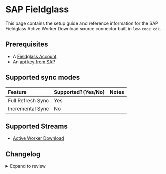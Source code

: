 # SAP Fieldglass

This page contains the setup guide and reference information for the SAP Fieldglass Active Worker Download source connector built in `low-code cdk`.

## Prerequisites

- A [Fieldglass Account](https://www.fieldglass.net/)
- An [api key from SAP](https://api.sap.com/)

## Supported sync modes

| Feature           | Supported?\(Yes/No\) | Notes |
| :---------------- | :------------------- | :---- |
| Full Refresh Sync | Yes                  |       |
| Incremental Sync  | No                   |       |

## Supported Streams

- [Active Worker Download](https://api.sap.com/api/activeWorkerDownload/resource)

## Changelog

<details>
  <summary>Expand to review</summary>

| Version | Date       | Pull Request                                    | Subject                                     |
| :------ | :--------- | :---------------------------------------------- |:--------------------------------------------|
| 0.2.26 | 2025-10-14 | [67944](https://github.com/airbytehq/airbyte/pull/67944) | Update dependencies |
| 0.2.25 | 2025-10-07 | [67230](https://github.com/airbytehq/airbyte/pull/67230) | Update dependencies |
| 0.2.24 | 2025-09-30 | [62276](https://github.com/airbytehq/airbyte/pull/62276) | Update dependencies |
| 0.2.23 | 2025-05-24 | [60449](https://github.com/airbytehq/airbyte/pull/60449) | Update dependencies |
| 0.2.22 | 2025-05-10 | [59635](https://github.com/airbytehq/airbyte/pull/59635) | Update dependencies |
| 0.2.21 | 2025-04-27 | [59002](https://github.com/airbytehq/airbyte/pull/59002) | Update dependencies |
| 0.2.20 | 2025-04-19 | [57930](https://github.com/airbytehq/airbyte/pull/57930) | Update dependencies |
| 0.2.19 | 2025-04-05 | [57472](https://github.com/airbytehq/airbyte/pull/57472) | Update dependencies |
| 0.2.18 | 2025-03-29 | [56780](https://github.com/airbytehq/airbyte/pull/56780) | Update dependencies |
| 0.2.17 | 2025-03-22 | [56196](https://github.com/airbytehq/airbyte/pull/56196) | Update dependencies |
| 0.2.16 | 2025-03-08 | [55538](https://github.com/airbytehq/airbyte/pull/55538) | Update dependencies |
| 0.2.15 | 2025-03-01 | [55037](https://github.com/airbytehq/airbyte/pull/55037) | Update dependencies |
| 0.2.14 | 2025-02-23 | [54563](https://github.com/airbytehq/airbyte/pull/54563) | Update dependencies |
| 0.2.13 | 2025-02-15 | [53950](https://github.com/airbytehq/airbyte/pull/53950) | Update dependencies |
| 0.2.12 | 2025-02-08 | [53444](https://github.com/airbytehq/airbyte/pull/53444) | Update dependencies |
| 0.2.11 | 2025-02-01 | [52962](https://github.com/airbytehq/airbyte/pull/52962) | Update dependencies |
| 0.2.10 | 2025-01-25 | [52520](https://github.com/airbytehq/airbyte/pull/52520) | Update dependencies |
| 0.2.9 | 2025-01-18 | [51900](https://github.com/airbytehq/airbyte/pull/51900) | Update dependencies |
| 0.2.8 | 2025-01-11 | [51355](https://github.com/airbytehq/airbyte/pull/51355) | Update dependencies |
| 0.2.7 | 2024-12-28 | [50678](https://github.com/airbytehq/airbyte/pull/50678) | Update dependencies |
| 0.2.6 | 2024-12-21 | [50225](https://github.com/airbytehq/airbyte/pull/50225) | Update dependencies |
| 0.2.5 | 2024-12-14 | [49719](https://github.com/airbytehq/airbyte/pull/49719) | Update dependencies |
| 0.2.4 | 2024-12-12 | [49043](https://github.com/airbytehq/airbyte/pull/49043) | Update dependencies |
| 0.2.3 | 2024-10-29 | [47775](https://github.com/airbytehq/airbyte/pull/47775) | Update dependencies |
| 0.2.2 | 2024-10-28 | [47583](https://github.com/airbytehq/airbyte/pull/47583) | Update dependencies |
| 0.2.1 | 2024-08-16 | [44196](https://github.com/airbytehq/airbyte/pull/44196) | Bump source-declarative-manifest version |
| 0.2.0 | 2024-08-14 | [44075](https://github.com/airbytehq/airbyte/pull/44075) | Refactor connector to manifest-only format |
| 0.1.14 | 2024-08-12 | [43894](https://github.com/airbytehq/airbyte/pull/43894) | Update dependencies |
| 0.1.13 | 2024-08-10 | [43657](https://github.com/airbytehq/airbyte/pull/43657) | Update dependencies |
| 0.1.12 | 2024-08-03 | [43150](https://github.com/airbytehq/airbyte/pull/43150) | Update dependencies |
| 0.1.11 | 2024-07-27 | [42756](https://github.com/airbytehq/airbyte/pull/42756) | Update dependencies |
| 0.1.10 | 2024-07-20 | [42154](https://github.com/airbytehq/airbyte/pull/42154) | Update dependencies |
| 0.1.9 | 2024-07-13 | [41726](https://github.com/airbytehq/airbyte/pull/41726) | Update dependencies |
| 0.1.8 | 2024-07-10 | [41355](https://github.com/airbytehq/airbyte/pull/41355) | Update dependencies |
| 0.1.7 | 2024-07-09 | [41186](https://github.com/airbytehq/airbyte/pull/41186) | Update dependencies |
| 0.1.6 | 2024-07-06 | [40931](https://github.com/airbytehq/airbyte/pull/40931) | Update dependencies |
| 0.1.5 | 2024-06-25 | [40345](https://github.com/airbytehq/airbyte/pull/40345) | Update dependencies |
| 0.1.4 | 2024-06-22 | [40136](https://github.com/airbytehq/airbyte/pull/40136) | Update dependencies |
| 0.1.3 | 2024-06-04 | [39021](https://github.com/airbytehq/airbyte/pull/39021) | [autopull] Upgrade base image to v1.2.1 |
| 0.1.2 | 2024-05-28 | [38689](https://github.com/airbytehq/airbyte/pull/38689) | Make connector compatible with Builder |
| 0.1.1 | 2024-05-20 | [38384](https://github.com/airbytehq/airbyte/pull/38384) | [autopull] base image + poetry + up_to_date |
| 0.1.0   | 2022-10-22 | https://github.com/airbytehq/airbyte/pull/18656 | Initial commit                              |

</details>
